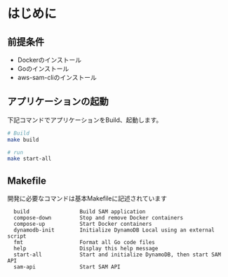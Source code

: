 # はじめに

## 前提条件

- Dockerのインストール
- Goのインストール
- aws-sam-cliのインストール

## アプリケーションの起動

下記コマンドでアプリケーションをBuild、起動します。
```sh
# Build
make build

# run
make start-all
```

## Makefile

開発に必要なコマンドは基本Makefileに記述されています
```
  build                Build SAM application
  compose-down         Stop and remove Docker containers
  compose-up           Start Docker containers
  dynamodb-init        Initialize DynamoDB Local using an external script
  fmt                  Format all Go code files
  help                 Display this help message
  start-all            Start and initialize DynamoDB, then start SAM API
  sam-api              Start SAM API
```
